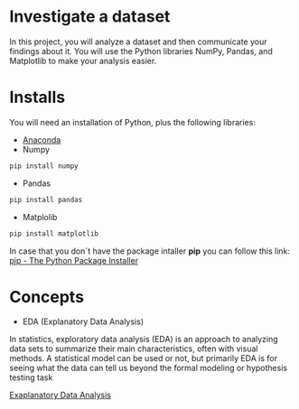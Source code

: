 # Investigate a dataset

In this project, you will analyze a dataset and then communicate your findings about it. You will use the Python libraries NumPy, Pandas, and Matplotlib to make your analysis easier.

# Installs

You will need an installation of Python, plus the following libraries:

  - [Anaconda](https://www.anaconda.com/distribution/)
  - Numpy 
```python
pip install numpy
```
  - Pandas
```python
pip install pandas
```
- Matplolib
 ```python
pip install matplotlib
```   
In case that you don´t have the package intaller __pip__ you can follow this link:
[pip - The Python Package Installer](https://pip.pypa.io/en/stable/)


# Concepts

- EDA (Explanatory Data Analysis)

In statistics, exploratory data analysis (EDA) is an approach to analyzing data sets to summarize their main characteristics, often with visual methods. A statistical model can be used or not, but primarily EDA is for seeing what the data can tell us beyond the formal modeling or hypothesis testing task

[Exaplanatory Data Analysis](https://en.wikipedia.org/wiki/Exploratory_data_analysis)
